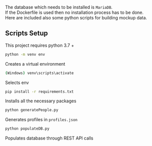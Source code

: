 The database which needs to be installed is `MariaDB`. \
If the Dockerfile is used then no installation process has to be done.\
Here are included also some python scripts for building mockup data.

## Scripts Setup

This project requires python 3.7 +

```sh
python -m venv env
```

Creates a virtual environment

```sh
(Windows) venv\scripts\activate
```

Selects env

```sh
pip install -r requirements.txt
```

Installs all the necessary packages

```sh
python generatePeople.py
```

Generates profiles in `profiles.json`

```sh
python populateDB.py
```

Populates database through REST API calls
